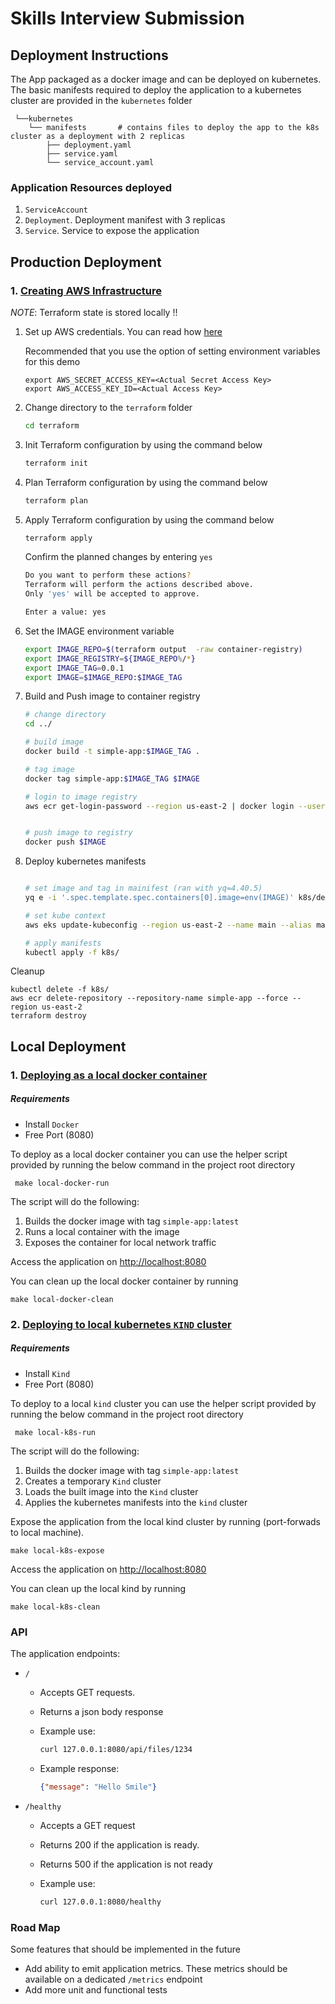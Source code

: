 # Skills Interview Submission

## Deployment Instructions

The App packaged as a docker image and can be deployed on kubernetes. The basic manifests required to deploy the application to a kubernetes cluster are provided in the `kubernetes` folder

```
 └──kubernetes
    └── manifests       # contains files to deploy the app to the k8s cluster as a deployment with 2 replicas
        ├── deployment.yaml
        ├── service.yaml
        └── service_account.yaml
```
### Application Resources deployed
1. `ServiceAccount`
2. `Deployment`. Deployment manifest with 3 replicas
3. `Service`. Service to expose the application



## Production Deployment 
###  1. <u> Creating  AWS Infrastructure </u>

*NOTE*: Terraform state is stored locally !! 


 1. Set up AWS credentials. You can read how [here](https://docs.aws.amazon.com/cli/latest/userguide/cli-chap-authentication.html)

    Recommended that you use the option of setting environment variables for this demo

    ```
    export AWS_SECRET_ACCESS_KEY=<Actual Secret Access Key>
    export AWS_ACCESS_KEY_ID=<Actual Access Key>  
    ```

 2. Change directory to the `terraform` folder

    ```sh
    cd terraform
    ```
 
 3. Init Terraform configuration by using the command below
 
    ```sh
    terraform init 
    ```

 4. Plan Terraform configuration by using the command below
 
    ```sh
    terraform plan
    ```

 5. Apply Terraform configuration by using the command below
 
    ```sh
    terraform apply 
    ```

    Confirm the planned changes by entering `yes`

    ```sh
    Do you want to perform these actions?
    Terraform will perform the actions described above.
    Only 'yes' will be accepted to approve.

    Enter a value: yes
    ```
  
 6. Set the IMAGE environment variable 
    ```sh
    export IMAGE_REPO=$(terraform output  -raw container-registry)
    export IMAGE_REGISTRY=${IMAGE_REPO%/*}
    export IMAGE_TAG=0.0.1
    export IMAGE=$IMAGE_REPO:$IMAGE_TAG
    ```

 7. Build and Push image to container registry
  
    ```sh
    # change directory
    cd ../

    # build image
    docker build -t simple-app:$IMAGE_TAG .

    # tag image
    docker tag simple-app:$IMAGE_TAG $IMAGE

    # login to image registry 
    aws ecr get-login-password --region us-east-2 | docker login --username AWS --password-stdin $IMAGE_REGISTRY


    # push image to registry
    docker push $IMAGE
    
    ```

 8. Deploy kubernetes manifests
    ```sh

    # set image and tag in mainifest (ran with yq=4.40.5)
    yq e -i '.spec.template.spec.containers[0].image=env(IMAGE)' k8s/deployment.yaml

    # set kube context
    aws eks update-kubeconfig --region us-east-2 --name main --alias main 

    # apply manifests
    kubectl apply -f k8s/      
    
    ```



Cleanup

```
kubectl delete -f k8s/ 
aws ecr delete-repository --repository-name simple-app --force --region us-east-2
terraform destroy
```
## Local Deployment
###  1. <u> Deploying as a local docker container </u>

 ##### Requirements
* Install `Docker`
* Free Port (8080)


To deploy as a local docker container you can use the helper script provided by running the below command in the project root directory

```
 make local-docker-run
 ```

The script will do the following: 

1. Builds the docker image with tag `simple-app:latest`
2. Runs a local container with the image
3. Exposes the container for local network traffic


Access the application on [http://localhost:8080](http://localhost:8080)

You can clean up the local docker container by running 

```
make local-docker-clean
```

### 2. <u> Deploying to local kubernetes `KIND` cluster </u>
 ##### Requirements
* Install `Kind` 
* Free Port (8080)

To deploy to a local `kind` cluster you can use the helper script provided by running the below command in the project root directory

```
 make local-k8s-run
 ```

The script will do the following: 

1. Builds the docker image with tag `simple-app:latest`
2. Creates a temporary `Kind` cluster
3. Loads the built image into the `Kind` cluster
4. Applies the kubernetes manifests into the `kind` cluster


Expose the application from the local kind cluster by running (port-forwads to local machine). 
```
make local-k8s-expose
```

Access the application on [http://localhost:8080](http://localhost:8080)

You can clean up the local kind by running 
```
make local-k8s-clean
```

### API

The application endpoints:

* `/`
  * Accepts GET requests.
  * Returns a json body response
  * Example use:

    ```bash
    curl 127.0.0.1:8080/api/files/1234
    ```
  * Example response:

    ```json
    {"message": "Hello Smile"}
    ```


    
* `/healthy`
  * Accepts a GET request
  * Returns 200 if the application is ready.
  * Returns 500 if the application is not ready
  * Example use:

    ```bash
    curl 127.0.0.1:8080/healthy
    ```

    
### Road Map
 Some features that should be implemented in the future
  
 - Add ability to emit application metrics. These metrics should be available on a dedicated `/metrics` endpoint
 - Add more unit and functional tests